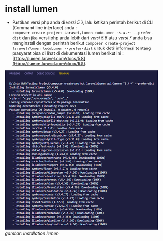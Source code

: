 # install lumen
- Pastikan versi php anda di *versi 5.6*, lalu ketikan perintah berikut di CLI (Command line interface) anda :  
`composer create-project laravel/lumen todoLumen "5.4.*" --prefer-dist` dan jika versi iphp anda lebih dari *versi 5.6* atau *versi 7* anda bisa menginstall dengan perintah berikut	`composer create-project laravel/lumen todoLumen --prefer-dist` untuk detil informasi tentang prasyarat bisa di lihat di dokumentasi lumen berikut ini : [https://lumen.laravel.com/docs/5.8](https://lumen.laravel.com/docs/5.8).  

![installation lumen](./images/installation-lumen.png)  
*gambar: installation lumen*